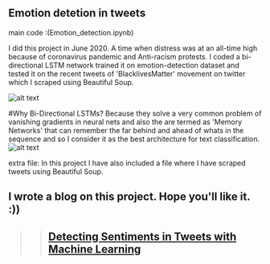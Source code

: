 ## Emotion detetion in tweets
main code :(Emotion_detection.ipynb)



I did this project in June 2020. A time when distress was at an all-time high because of coronavirus pandemic and Anti-racism protests.
   I coded a bi-directional LSTM network trained it on emotion-detection dataset and tested it on the recent tweets of 'BlacklivesMatter' movement on twitter  which I scraped using Beautiful Soup. 
   
![alt text](https://i.ytimg.com/vi/1gQ6uG5Ujiw/maxresdefault.jpg)


#Why Bi-Directional LSTMs?
Because they solve  a very common problem of vanishing gradients in neural nets and also the are termed as 'Memory Networks' that can remember the far behind and ahead of whats in the sequence and so I consider it as the best architecture for text classification.
 ![alt text](https://i.stack.imgur.com/iIiYO.png)

extra file: In this project I have also included a file where I have scraped  tweets using Beautiful Soup.


## I wrote a blog on this project. Hope you'll like it. :))
>> ## [Detecting Sentiments in Tweets with Machine Learning](https://kaifkohari10.medium.com/detecting-sentiments-in-tweets-with-machine-learning-376a5010b4dc)
